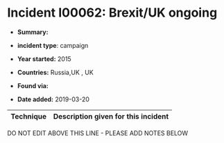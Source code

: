 # Incident I00062: Brexit/UK ongoing

* **Summary:** 

* **incident type**: campaign

* **Year started:** 2015

* **Countries:** Russia,UK , UK

* **Found via:** 

* **Date added:** 2019-03-20
 

| Technique | Description given for this incident |
| --------- | ------------------------- |


DO NOT EDIT ABOVE THIS LINE - PLEASE ADD NOTES BELOW